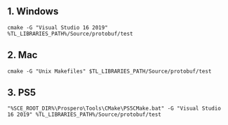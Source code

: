 ## 1. Windows
```
cmake -G "Visual Studio 16 2019" %TL_LIBRARIES_PATH%/Source/protobuf/test
```
## 2. Mac
```
cmake -G "Unix Makefiles" $TL_LIBRARIES_PATH/Source/protobuf/test
```
## 3. PS5
```
"%SCE_ROOT_DIR%\Prospero\Tools\CMake\PS5CMake.bat" -G "Visual Studio 16 2019" %TL_LIBRARIES_PATH%/Source/protobuf/test
```
